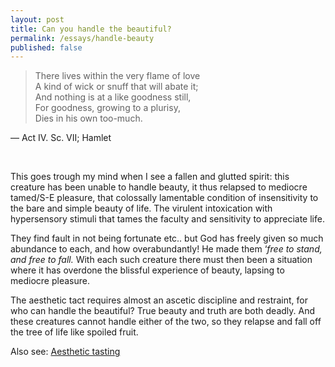 ```yaml
---
layout: post
title: Can you handle the beautiful?
permalink: /essays/handle-beauty
published: false
---
```


> There lives within the very flame of love  
> A kind of wick or snuff that will abate it;  
> And nothing is at a like goodness still,  
> For goodness, growing to a plurisy,  
> Dies in his own too-much.

— Act IV. Sc. VII; Hamlet

<br>

This goes trough my mind when I see a fallen and glutted spirit: this creature has been unable to handle beauty, it thus relapsed to mediocre tamed/S-E pleasure, that colossally lamentable condition of insensitivity to the bare and simple beauty of life. The virulent intoxication with hypersensory stimuli that tames the faculty and sensitivity to appreciate life. 

They find fault in not being fortunate etc.. but God has freely given so much abundance to each, and how overabundantly! He made them ‘*free to stand, and free to fall.* With each such creature there must then been a situation where it has overdone the blissful experience of beauty, lapsing to mediocre pleasure. 

The aesthetic tact requires almost an ascetic discipline and restraint, for who can handle the beautiful? True beauty and truth are both deadly. And these creatures cannot handle either of the two, so they relapse and fall off the tree of life like spoiled fruit.

Also see:
[Aesthetic tasting](https://simonante.com/essays/aesthetic-tasting)

